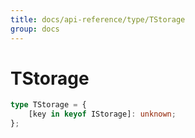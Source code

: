 ```yaml
---
title: docs/api-reference/type/TStorage
group: docs
---
```


# TStorage

```ts
type TStorage = {
    [key in keyof IStorage]: unknown;
};
```



